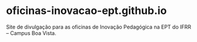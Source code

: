 # oficinas-inovacao-ept.github.io
Site de divulgação para as oficinas de Inovação Pedagógica na EPT do IFRR – Campus Boa Vista.
